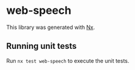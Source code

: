 # web-speech

This library was generated with [Nx](https://nx.dev).

## Running unit tests

Run `nx test web-speech` to execute the unit tests.
